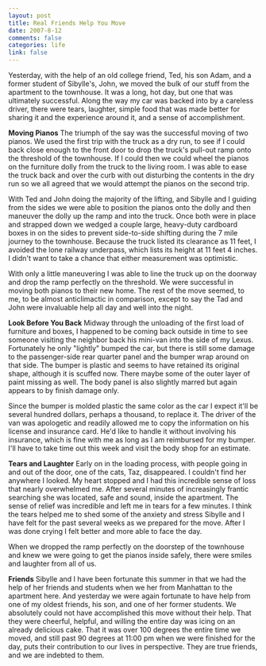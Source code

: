 ```yaml
--- 
layout: post
title: Real Friends Help You Move
date: 2007-8-12
comments: false
categories: life
link: false
---
```

Yesterday, with the help of an old college friend, Ted, his son Adam, and a former student of Sibylle's, John, we moved the bulk of our stuff from the apartment to the  townhouse.  It was a long, hot day, but one that was ultimately successful.  Along the way my car was backed into by a careless driver, there were tears, laughter, simple food that was made better for sharing it and the experience around it, and a sense of accomplishment.

<strong>Moving Pianos</strong>
The triumph of the say was the successful moving of two pianos.  We used the first trip with the truck as a dry run, to see if I could back close enough to the front door to drop the truck's pull-out ramp onto the threshold of the townhouse.  If I could then we could wheel the pianos on the furniture dolly from the truck to the living room.  I was able to ease the truck back and over the curb with out disturbing the contents in the dry run so we all agreed that we would attempt the pianos on the second trip.

With Ted and John doing the majority of the lifting, and Sibylle and I guiding from the sides we were able to position the pianos onto the dolly and then maneuver the dolly up the ramp and into the truck.  Once both were in place and strapped down we wedged a couple large, heavy-duty cardboard boxes in on the sides to prevent side-to-side shifting during the 7 mile journey to the townhouse.  Because the truck listed its clearance as 11 feet, I avoided the lone railway underpass, which lists its height at 11 feet 4 inches.  I didn't want to take a chance that either measurement was optimistic.

With only a little maneuvering I was able to line the truck up on the doorway and drop the ramp perfectly on the threshold.  We were successful in moving both pianos to their new home.  The rest of the move seemed, to me, to be almost anticlimactic in comparison, except to say the Tad and John were invaluable help all day and well into the night.

<strong>Look Before You Back</strong>
Midway through the unloading of the first load of furniture and boxes, I happened to be coming back outside in time to see someone visiting the neighbor back his mini-van into the side of my Lexus.  Fortunately he only "lightly" bumped the car, but there is still some damage to the passenger-side rear quarter panel and the bumper wrap around on that side.  The bumper is plastic and seems to have retained its original shape, although it is scuffed now.  There maybe some of the outer layer of paint missing as well.  The body panel is also slightly marred but again appears to by finish damage only.

Since the bumper is molded plastic the same color as the car I expect it'll be several hundred dollars, perhaps a thousand, to replace it.  The driver of the van was apologetic and readily allowed me to copy the information on his license and insurance card.  He'd like to handle it without involving his insurance, which is fine with me as long as I am reimbursed for my bumper.  I'll have to take time out this week and visit the body shop for an estimate.

<strong>Tears and Laughter</strong>
Early on in the loading process, with people going in and out of the door, one of the cats, Taz, disappeared.  I couldn't find her anywhere I looked.  My heart stopped and I had this incredible sense of loss that nearly overwhelmed me.  After several minutes of increasingly frantic searching she was located, safe and sound, inside the apartment.  The sense of relief was incredible and left me in tears for a few minutes.  I think the tears helped me to shed some of the anxiety and stress Sibylle and I have felt for the past several weeks as we prepared for the move.  After I was done crying I felt better and more able to face the day.

When we dropped the ramp perfectly on the doorstep of the townhouse and knew we were going to get the pianos inside safely, there were smiles and laughter from all of us.

<strong>Friends</strong>
Sibylle and I have been fortunate this summer in that we had the help of her friends and students when we her from Manhattan to the apartment here.  And yesterday we were again fortunate to have help from one of my oldest friends, his son, and one of her former students.  We absolutely could not have accomplished this move without their help.  That they were cheerful, helpful, and willing the entire day was icing on an already delicious cake.  That it was over 100 degrees the entire time we moved, and still past 90 degrees at 11:00 pm when we were finished for the day, puts their contribution to our lives in perspective.  They are true friends, and we are indebted to them.
